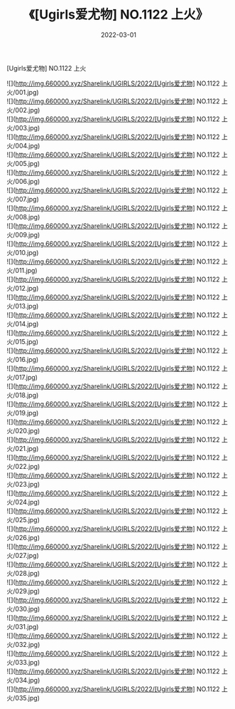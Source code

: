 ﻿---
layout: post
title:  《[Ugirls爱尤物] NO.1122 上火》
date:   2022-03-01
img: http://img.660000.xyz/Sharelink/UGIRLS/2022/[Ugirls爱尤物] NO.1122 上火/000.jpg
categories: [美女, 清纯, 唯美]
---

[Ugirls爱尤物] NO.1122 上火

 ![](http://img.660000.xyz/Sharelink/UGIRLS/2022/[Ugirls爱尤物] NO.1122 上火/001.jpg) <br>![](http://img.660000.xyz/Sharelink/UGIRLS/2022/[Ugirls爱尤物] NO.1122 上火/002.jpg) <br>![](http://img.660000.xyz/Sharelink/UGIRLS/2022/[Ugirls爱尤物] NO.1122 上火/003.jpg) <br>![](http://img.660000.xyz/Sharelink/UGIRLS/2022/[Ugirls爱尤物] NO.1122 上火/004.jpg) <br>![](http://img.660000.xyz/Sharelink/UGIRLS/2022/[Ugirls爱尤物] NO.1122 上火/005.jpg) <br>![](http://img.660000.xyz/Sharelink/UGIRLS/2022/[Ugirls爱尤物] NO.1122 上火/006.jpg) <br>![](http://img.660000.xyz/Sharelink/UGIRLS/2022/[Ugirls爱尤物] NO.1122 上火/007.jpg) <br>![](http://img.660000.xyz/Sharelink/UGIRLS/2022/[Ugirls爱尤物] NO.1122 上火/008.jpg) <br>![](http://img.660000.xyz/Sharelink/UGIRLS/2022/[Ugirls爱尤物] NO.1122 上火/009.jpg) <br>![](http://img.660000.xyz/Sharelink/UGIRLS/2022/[Ugirls爱尤物] NO.1122 上火/010.jpg) <br>![](http://img.660000.xyz/Sharelink/UGIRLS/2022/[Ugirls爱尤物] NO.1122 上火/011.jpg) <br>![](http://img.660000.xyz/Sharelink/UGIRLS/2022/[Ugirls爱尤物] NO.1122 上火/012.jpg) <br>![](http://img.660000.xyz/Sharelink/UGIRLS/2022/[Ugirls爱尤物] NO.1122 上火/013.jpg) <br>![](http://img.660000.xyz/Sharelink/UGIRLS/2022/[Ugirls爱尤物] NO.1122 上火/014.jpg) <br>![](http://img.660000.xyz/Sharelink/UGIRLS/2022/[Ugirls爱尤物] NO.1122 上火/015.jpg) <br>![](http://img.660000.xyz/Sharelink/UGIRLS/2022/[Ugirls爱尤物] NO.1122 上火/016.jpg) <br>![](http://img.660000.xyz/Sharelink/UGIRLS/2022/[Ugirls爱尤物] NO.1122 上火/017.jpg) <br>![](http://img.660000.xyz/Sharelink/UGIRLS/2022/[Ugirls爱尤物] NO.1122 上火/018.jpg) <br>![](http://img.660000.xyz/Sharelink/UGIRLS/2022/[Ugirls爱尤物] NO.1122 上火/019.jpg) <br>![](http://img.660000.xyz/Sharelink/UGIRLS/2022/[Ugirls爱尤物] NO.1122 上火/020.jpg) <br>![](http://img.660000.xyz/Sharelink/UGIRLS/2022/[Ugirls爱尤物] NO.1122 上火/021.jpg) <br>![](http://img.660000.xyz/Sharelink/UGIRLS/2022/[Ugirls爱尤物] NO.1122 上火/022.jpg) <br>![](http://img.660000.xyz/Sharelink/UGIRLS/2022/[Ugirls爱尤物] NO.1122 上火/023.jpg) <br>![](http://img.660000.xyz/Sharelink/UGIRLS/2022/[Ugirls爱尤物] NO.1122 上火/024.jpg) <br>![](http://img.660000.xyz/Sharelink/UGIRLS/2022/[Ugirls爱尤物] NO.1122 上火/025.jpg) <br>![](http://img.660000.xyz/Sharelink/UGIRLS/2022/[Ugirls爱尤物] NO.1122 上火/026.jpg) <br>![](http://img.660000.xyz/Sharelink/UGIRLS/2022/[Ugirls爱尤物] NO.1122 上火/027.jpg) <br>![](http://img.660000.xyz/Sharelink/UGIRLS/2022/[Ugirls爱尤物] NO.1122 上火/028.jpg) <br>![](http://img.660000.xyz/Sharelink/UGIRLS/2022/[Ugirls爱尤物] NO.1122 上火/029.jpg) <br>![](http://img.660000.xyz/Sharelink/UGIRLS/2022/[Ugirls爱尤物] NO.1122 上火/030.jpg) <br>![](http://img.660000.xyz/Sharelink/UGIRLS/2022/[Ugirls爱尤物] NO.1122 上火/031.jpg) <br>![](http://img.660000.xyz/Sharelink/UGIRLS/2022/[Ugirls爱尤物] NO.1122 上火/032.jpg) <br>![](http://img.660000.xyz/Sharelink/UGIRLS/2022/[Ugirls爱尤物] NO.1122 上火/033.jpg) <br>![](http://img.660000.xyz/Sharelink/UGIRLS/2022/[Ugirls爱尤物] NO.1122 上火/034.jpg) <br>![](http://img.660000.xyz/Sharelink/UGIRLS/2022/[Ugirls爱尤物] NO.1122 上火/035.jpg) <br>